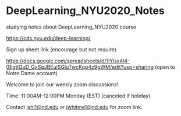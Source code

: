 # DeepLearning_NYU2020_Notes
studying notes about DeepLearning_NYU2020 course

https://cds.nyu.edu/deep-learning/


Sign up sheet link (encourage but not require)

https://docs.google.com/spreadsheets/d/1iYisx4l4-0EgtIQuD_GxSgJBEuiSGluTwcKqg4z9gWM/edit?usp=sharing  (open to Notre Dame account)


Welcome to join our weekly zoom discussions! 

Time: 11:00AM-12:00PM Monday (EST) (canceled if holiday)

Contact jshi1@nd.edu or jwhitme1@nd.edu for zoom link.
